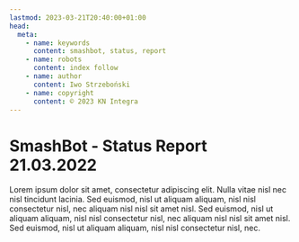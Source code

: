 ```yaml
---
lastmod: 2023-03-21T20:40:00+01:00
head:
  meta:
    - name: keywords
      content: smashbot, status, report
    - name: robots
      content: index follow
    - name: author
      content: Iwo Strzeboński
    - name: copyright
      content: © 2023 KN Integra
---
```


# SmashBot - Status Report 21.03.2022

Lorem ipsum dolor sit amet, consectetur adipiscing elit. Nulla vitae nisl nec
nisl tincidunt lacinia. Sed euismod, nisl ut aliquam aliquam, nisl nisl
consectetur nisl, nec aliquam nisl nisl sit amet nisl. Sed euismod, nisl ut
aliquam aliquam, nisl nisl consectetur nisl, nec aliquam nisl nisl sit amet
nisl. Sed euismod, nisl ut aliquam aliquam, nisl nisl consectetur nisl, nec.

